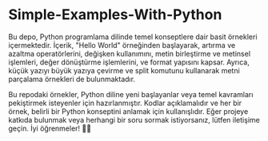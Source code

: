 # Simple-Examples-With-Python
Bu depo, Python programlama dilinde temel konseptlere dair basit örnekleri içermektedir. İçerik, "Hello World" örneğinden başlayarak, artırma ve azaltma operatörlerini, değişken kullanımını, metin birleştirme ve metinsel işlemleri, değer dönüştürme işlemlerini, ve format yapısını kapsar. Ayrıca, küçük yazıyı büyük yazıya çevirme ve split komutunu kullanarak metni parçalama örnekleri de bulunmaktadır.

Bu repodaki örnekler, Python diline yeni başlayanlar veya temel kavramları pekiştirmek isteyenler için hazırlanmıştır. Kodlar açıklamalıdır ve her bir örnek, belirli bir Python konseptini anlamak için kullanışlıdır. Eğer projeye katkıda bulunmak veya herhangi bir soru sormak istiyorsanız, lütfen iletişime geçin. İyi öğrenmeler! 🐍✨
